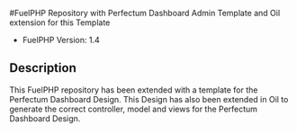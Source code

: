 #FuelPHP Repository with Perfectum Dashboard Admin Template and Oil extension for this Template

* FuelPHP Version: 1.4

## Description

This FuelPHP repository has been extended with a template for the Perfectum Dashboard Design.
This Design has also been extended in Oil to generate the correct controller, model and views for the Perfectum Dashboard Design.
